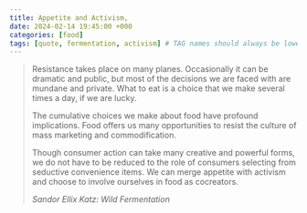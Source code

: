 ```yaml
---
title: Appetite and Activism,
date: 2024-02-14 19:45:00 +000
categories: [food]
tags: [quote, fermentation, activism] # TAG names should always be lowercase
---
```


> Resistance takes place on many planes. Occasionally it can be dramatic and public, but most of the decisions we are faced with are mundane and private.
> What to eat is a choice that we make several times a day, if we are lucky.
>
> The cumulative choices we make about food have profound implications.
> Food offers us many opportunities to resist the culture of mass marketing and commodification.
>
> Though consumer action can take many creative and powerful forms, we do not have to be reduced to the role of consumers selecting from seductive convenience items.
> We can merge appetite with activism and choose to involve ourselves in food as cocreators.
>
> _Sandor Ellix Katz: Wild Fermentation_

